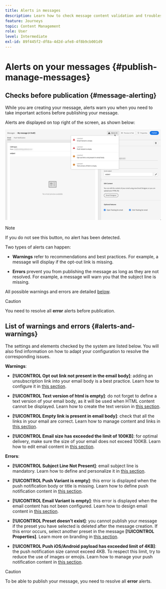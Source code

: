```yaml
---
title: Alerts in messages
description: Learn how to check message content validation and troubleshoot
feature: Journeys
topic: Content Management
role: User
level: Intermediate
exl-id: 89f445f2-df8a-4d2d-afe8-4f8b9cb001d9
---
```

# Alerts on your messages {#publish-manage-messages}

## Checks before publication {#message-alerting}

While you are creating your message, alerts warn you when you need to take important actions before publishing your message.

Alerts are displayed on top right of the screen, as shown below:

![](assets/message-alerts.png)

>[!NOTE]
>
>If you do not see this button, no alert has been detected.

Two types of alerts can happen:

* **Warnings** refer to recommendations and best practices. For example, a message will display if the opt-out link is missing.

* **Errors** prevent you from publishing the message as long as they are not resolved. For example, a message will warn you that the subject line is missing.

All possible warnings and errors are detailed [below](#alerts-and-warnings).

>[!CAUTION]
>
> You need to resolve all **error** alerts before publication.

## List of warnings and errors {#alerts-and-warnings}

The settings and elements checked by the system are listed below. You will also find information on how to adapt your configuration to resolve the corresponding issues.

**Warnings**:

* **[!UICONTROL Opt out link not present in the email body]**: adding an unsubscription link into your email body is a best practice. Learn how to configure it in [this section](consent.md).

* **[!UICONTROL Text version of html is empty]**: do not forget to define a text version of your email body, as it will be used when HTML content cannot be displayed. Learn how to create the text version in [this section](create-email-content.md#generate-text-version).

* **[!UICONTROL Empty link is present in email body]**: check that all the links in your email are correct. Learn how to manage content and links in [this section](create-email-content.md).

* **[!UICONTROL Email size has exceeded the limit of 100KB]**: for optimal delivery, make sure the size of your email does not exceed 100KB. Learn how to edit email content in [this section](create-email-content.md).

**Errors**:

* **[!UICONTROL Subject Line Not Present]**: email subject line is mandatory. Learn how to define and personalize it in [this section](create-email.md).

    <!--HTML is empty when Amp HTML is present-->

* **[!UICONTROL Push Variant is empty]**: this error is displayed when the push notification body or title is missing. Learn how to define push notification content in [this section](create-push.md).

* **[!UICONTROL Email Variant is empty]**: this error is displayed when the email content has not been configured. Learn how to design email content in [this section](design-emails.md).

* **[!UICONTROL Preset doesn’t exist]**: you cannot publish your message if the preset you have selected is deleted after the message creation. If this error occurs, select another preset in the message **[!UICONTROL Properties]**. Learn more on branding in [this section](configuration/about-subdomain-delegation.md).

* **[!UICONTROL Push iOS/Android payload has exceeded limit of 4KB]**: the push notification size cannot exceed 4KB. To respect this limit, try to reduce the use of images or emojis. Learn how to manage your push notification content in [this section](create-push.md).

>[!CAUTION]
>
> To be able to publish your message, you need to resolve all **error** alerts.

<!--Other issues can stop publication such as:
* The push notification title is empty-->
